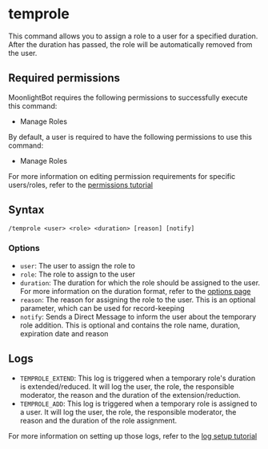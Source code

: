 # temprole

This command allows you to assign a role to a user for a specified duration. After the duration has passed, the role
will be automatically removed from the user.

## Required permissions

MoonlightBot requires the following permissions to successfully execute this command:

* Manage Roles

By default, a user is required to have the following permissions to use this command:

* Manage Roles

For more information on editing permission requirements for specific users/roles, refer to
the [permissions tutorial](<linkToPermissionsTutorial>)

## Syntax

```text
/temprole <user> <role> <duration> [reason] [notify]
```

### Options

* `user`: The user to assign the role to
* `role`: The role to assign to the user
* `duration`: The duration for which the role should be assigned to the user. For more information on the duration
  format, refer to the [options page](../start-up/options.md#durations)
* `reason`: The reason for assigning the role to the user. This is an optional parameter, which can be used for
  record-keeping
* `notify`: Sends a Direct Message to inform the user about the temporary role addition. This is optional and contains the role name, duration, expiration date and reason

## Logs

* `TEMPROLE_EXTEND`: This log is triggered when a temporary role's duration is extended/reduced.
  It will log the user, the role, the responsible moderator, the reason and the duration of the extension/reduction.
* `TEMPROLE_ADD`: This log is triggered when a temporary role is assigned to a user.
  It will log the user, the role, the responsible moderator, the reason and the duration of the role assignment.

For more information on setting up those logs, refer to the [log setup tutorial](<linkToLogTutorial>)
